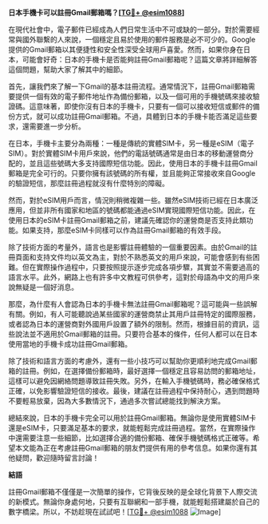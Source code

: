 **日本手機卡可以註冊Gmail郵箱嗎？[[TG💪+ @esim1088](https://t.me/s/esim1088)]**

在現代社會中，電子郵件已經成為人們日常生活中不可或缺的一部分。對於需要經常與國外聯繫的人來說，一個穩定且易於使用的郵件服務是必不可少的。Google提供的Gmail郵箱以其便捷性和安全性深受全球用戶喜愛。然而，如果你身在日本，可能會好奇：日本的手機卡是否能夠註冊Gmail郵箱呢？這篇文章將詳細解答這個問題，幫助大家了解其中的細節。

首先，讓我們來了解一下Gmail的基本註冊流程。通常情況下，註冊Gmail郵箱需要提供一個有效的電子郵件地址作為備份郵箱，以及一個可用的手機號碼來接收驗證碼。這意味著，即使你沒有日本的手機卡，只要有一個可以接收短信或郵件的備份方式，就可以成功註冊Gmail郵箱。不過，具體到日本的手機卡能否滿足這些要求，還需要進一步分析。

在日本，手機卡主要分為兩種：一種是傳統的實體SIM卡，另一種是eSIM（電子SIM）。對於實體SIM卡用戶來說，他們的電話號碼通常是由日本的移動運營商分配的，並且這些號碼大多支持國際短信功能。因此，使用日本的手機卡註冊Gmail郵箱是完全可行的。只要你擁有該號碼的所有權，並且能夠正常接收來自Google的驗證短信，那麼註冊過程就沒有什麼特別的障礙。

然而，對於eSIM用戶而言，情況則稍微複雜一些。雖然eSIM技術已經在日本廣泛應用，但並非所有國家和地區的號碼都能通過eSIM實現國際短信功能。因此，在使用日本的eSIM卡註冊Gmail郵箱之前，建議先確認你的運營商是否支持此類功能。如果支持，那麼eSIM卡同樣可以作為註冊Gmail郵箱的有效手段。

除了技術方面的考量外，語言也是影響註冊體驗的一個重要因素。由於Gmail的註冊頁面和支持文件均以英文為主，對於不熟悉英文的用戶來說，可能會感到有些困難。但在實際操作過程中，只要按照提示逐步完成各項步驟，其實並不需要過高的語言水平。此外，網路上也有許多中文教程可供參考，這對於母語為中文的用戶來說無疑是一個好消息。

那麼，為什麼有人會認為日本的手機卡無法註冊Gmail郵箱呢？這可能與一些誤解有關。例如，有人可能聽說過某些國家的運營商禁止其用戶註冊特定的國際服務，或者認為日本的運營商對外國用戶設置了額外的限制。然而，根據目前的資訊，這些說法並不適用於Gmail郵箱的註冊。只要符合基本的條件，任何人都可以在日本使用當地的手機卡成功註冊Gmail郵箱。

除了技術和語言方面的考慮外，還有一些小技巧可以幫助你更順利地完成Gmail郵箱的註冊。例如，在選擇備份郵箱時，最好選擇一個穩定且容易訪問的郵箱地址，這樣可以避免因網絡問題導致註冊失敗。另外，在輸入手機號碼時，務必確保格式正確，以免影響驗證短信的接收。最後，建議在註冊過程中保持耐心，遇到問題時不要輕易放棄，因為大多數情況下，通過多次嘗試總能找到解決方案。

總結來說，日本的手機卡完全可以用於註冊Gmail郵箱。無論你是使用實體SIM卡還是eSIM卡，只要滿足基本的要求，就能輕鬆完成註冊過程。當然，在實際操作中還需要注意一些細節，比如選擇合適的備份郵箱、確保手機號碼格式正確等。希望本文能為正在考慮註冊Gmail郵箱的朋友們提供有用的參考信息。如果你還有其他疑問，歡迎隨時留言討論！

**結語**

註冊Gmail郵箱不僅僅是一次簡單的操作，它背後反映的是全球化背景下人際交流的新模式。無論你身處何地，只要有互聯網和一部手機，就能輕鬆搭建屬於自己的數字橋梁。所以，不妨趁現在試試吧！[[TG💪+ @esim1088](https://t.me/s/esim1088) ![Image](https://i.postimg.cc/4NQfJmqS/Snipaste-2025-05-13-00-14-12.png)]